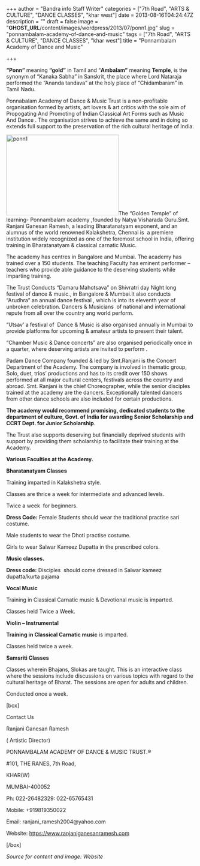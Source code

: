 +++
author = "Bandra info Staff Writer"
categories = ["7th Road", "ARTS &amp; CULTURE", "DANCE CLASSES", "khar west"]
date = 2013-08-16T04:24:47Z
description = ""
draft = false
image = "__GHOST_URL__/content/images/wordpress/2013/07/ponn1.jpg"
slug = "ponnambalam-academy-of-dance-and-music"
tags = ["7th Road", "ARTS &amp; CULTURE", "DANCE CLASSES", "khar west"]
title = "Ponnambalam Academy of Dance and Music"

+++


<p><strong>&#8220;Ponn&#8221;</strong> meaning <strong>“gold”</strong> in Tamil and &#8220;<strong>Ambalam”</strong> meaning <strong>Temple</strong>, is the synonym of “Kanaka Sabha” in Sanskrit, the place where Lord Nataraja performed the “Ananda tandava” at the holy place of “Chidambaram” in Tamil Nadu.</p>
<p>Ponnabalam Academy of Dance &amp; Music Trust is a non-profitable organisation formed by artists, art lovers &amp; art critics with the sole aim of Propogating And Promoting of Indian Classical Art Forms such as Music And Dance . The organisation strives to achieve the same and in doing so extends full support to the preservation of the rich cultural heritage of India.</p>
<p><a href="https://i0.wp.com/bandra.info/wp-content/uploads/2013/07/ponn1.jpg?ssl=1"><img loading="lazy" class="size-medium wp-image-3476 alignright" alt="ponn1" src="https://i0.wp.com/bandra.info/wp-content/uploads/2013/07/ponn1.jpg?resize=300%2C215&#038;ssl=1" width="300" height="215" srcset="https://i0.wp.com/bandra.info/wp-content/uploads/2013/07/ponn1.jpg?resize=300%2C215&amp;ssl=1 300w, https://i0.wp.com/bandra.info/wp-content/uploads/2013/07/ponn1.jpg?w=447&amp;ssl=1 447w" sizes="(max-width: 300px) 100vw, 300px" data-recalc-dims="1" /></a>The “Golden Temple” of learning- Ponnambalam academy ,founded by Natya Visharada Guru.Smt. Ranjani Ganesan Ramesh, a leading Bharatanatyam exponent, and an alumnus of the world renowned Kalakshetra, Chennai is  a premiere institution widely recognized as one of the foremost school in India, offering training in Bharatanatyam &amp; classical carnatic Music.</p>
<p>The academy has centres in Bangalore and Mumbai. The academy has trained over a 150 students. The teaching Faculty has eminent performer &#8211; teachers who provide able guidance to the deserving students while imparting training.</p>
<p>The Trust Conducts “Damaru Mahotsava” on Shivratri day Night long festival of dance &amp; music., in Bangalore &amp; Mumbai.It also conducts “Arudhra” an annual dance festival , which is into its eleventh year of unbroken celebration. Dancers &amp; Musicians  of national and international repute from all over the country ang world perform.</p>
<p>&#8220;Utsav&#8217; a festival of  Dance &amp; Music is also organised annually in Mumbai to provide platforms for upcoming &amp; amateur artists to present their talent.</p>
<p>&#8220;Chamber Music &amp; Dance concerts&#8221; are also organised periodically once in a quarter, where deserving artists are invited to perform .</p>
<p>Padam Dance Company founded &amp; led by Smt.Ranjani is the Concert Department of the Academy. The company is involved in thematic group, Solo, duet, trios’ productions and has to its credit over 150 shows performed at all major cultural centers, festivals across the country and abroad. Smt. Ranjani is the chief Choreographer, while the senior disciples trained at the academy are the dancers. Exceptionally talented dancers from other dance schools are also included for certain productions.</p>
<p><strong>The academy would recommend promising, dedicated students to the department of culture, Govt. of India for awarding Senior Scholarship and CCRT Dept. for Junior Scholarship</strong>.</p>
<p>The Trust also supports deserving but financially deprived students with support by providing them scholarship to facilitate their training at the  Academy.</p>
<p><b>Various Faculties at the Academy.</b></p>
<p><b>Bharatanatyam Classes</b></p>
<p>Training imparted in Kalakshetra style.</p>
<p>Classes are thrice a week for intermediate and advanced levels.</p>
<p>Twice a week  for beginners.</p>
<p><b>Dress Code:</b> Female Students should wear the traditional practise sari costume.</p>
<p>Male students to wear the Dhoti practise costume.</p>
<p>Girls to wear Salwar Kameez Dupatta in the prescribed colors.</p>
<p><b>Music classes.</b></p>
<p><b>Dress code:</b> Disciples  should come dressed in Salwar kameez dupatta/kurta pajama</p>
<p><b>Vocal Music</b></p>
<p>Training in Classical Carnatic music &amp; Devotional music is imparted.</p>
<p>Classes held Twice a Week.</p>
<p><b>Violin &#8211; Instrumental</b></p>
<p><b>Training in Classical Carnatic music</b> is imparted.</p>
<p>Classes held twice a week.</p>
<p><b>Samsriti Classes </b></p>
<p>Classes wherein Bhajans, Slokas are taught. This is an interactive class where the sessions include discussions on various topics with regard to the cultural heritage of Bharat. The sessions are open for adults and children.</p>
<p>Conducted once a week.</p>
<p>[box]</p>
<p>Contact Us</p>
<p>Ranjani Ganesan Ramesh</p>
<p>( Artistic Director)</p>
<p>PONNAMBALAM ACADEMY OF DANCE &amp; MUSIC TRUST.®</p>
<p>#101, THE RANES, 7th Road,</p>
<p>KHAR(W)</p>
<p>MUMBAI-400052</p>
<p>Ph: 022-26482329: 022-65765431</p>
<p>Mobile: +919819350022</p>
<p>Email: ranjani_ramesh2004@yahoo.com</p>
<p>Website: <a href="https://www.ranjaniganesanramesh.com/academy1.html">https://www.ranjaniganesanramesh.com</a></p>
<p>[/box]</p>
<p><em>Source for content and image: Website</em></p>
<p>&nbsp;</p>




